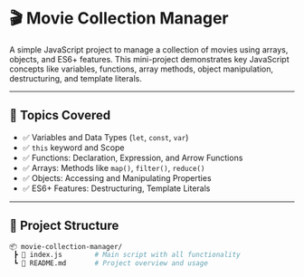 # 🎬 Movie Collection Manager

A simple JavaScript project to manage a collection of movies using arrays, objects, and ES6+ features. This mini-project demonstrates key JavaScript concepts like variables, functions, array methods, object manipulation, destructuring, and template literals.

---

## 📌 Topics Covered

- ✅ Variables and Data Types (`let`, `const`, `var`)
- ✅ `this` keyword and Scope
- ✅ Functions: Declaration, Expression, and Arrow Functions
- ✅ Arrays: Methods like `map()`, `filter()`, `reduce()`
- ✅ Objects: Accessing and Manipulating Properties
- ✅ ES6+ Features: Destructuring, Template Literals

---

## 📁 Project Structure

```bash
📦 movie-collection-manager/
 ┣ 📄 index.js        # Main script with all functionality
 ┗ 📄 README.md       # Project overview and usage
